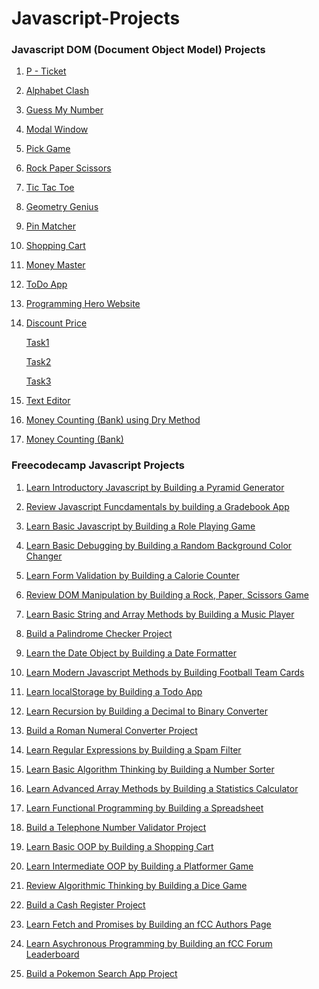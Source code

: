 # Javascript-Projects


### Javascript DOM (Document Object Model) Projects


1. [P - Ticket]()

2. [Alphabet Clash](https://scintillating-froyo-d6b031.netlify.app/)

3. [Guess My Number](https://exquisite-gaufre-6eef56.netlify.app/)

4. [Modal Window](https://rainbow-paprenjak-054f33.netlify.app/)

5. [Pick Game](https://funny-khapse-5f2987.netlify.app/)

6. [Rock Paper Scissors](https://bespoke-gaufre-72f361.netlify.app/)

7. [Tic Tac Toe](https://unrivaled-cannoli-52dc06.netlify.app/)

8. [Geometry Genius](https://mellifluous-maamoul-f0acde.netlify.app/)

9. [Pin Matcher](https://spontaneous-lamington-aaa175.netlify.app/)

10. [Shopping Cart](https://magenta-pothos-a6bafe.netlify.app/)

11. [Money Master](https://keen-gumdrop-47ffc7.netlify.app/)

12. [ToDo App](https://sparkling-speculoos-293cb4.netlify.app/)

13. [Programming Hero Website](https://astonishing-platypus-8cf5d4.netlify.app/)

14. [Discount Price]()

    [Task1](https://gregarious-dango-1afaf2.netlify.app/)

    [Task2](https://friendly-platypus-b28e3d.netlify.app/)

    [Task3](https://lambent-pegasus-5dfaff.netlify.app/)

15. [Text Editor](https://sensational-nasturtium-59f46b.netlify.app/)

16. [Money Counting (Bank) using Dry Method](https://effortless-blini-b610c6.netlify.app/)

17. [Money Counting (Bank)](https://classy-pasca-636e5e.netlify.app/)





### Freecodecamp Javascript Projects

1. [Learn Introductory Javascript by Building a Pyramid Generator](./freecodecamp-Js-Projects/pyramid-generator/index.js)

2. [Review Javascript Funcdamentals by building a Gradebook App](./freecodecamp-Js-Projects/gradebook-app/index.js)

3. [Learn Basic Javascript by Building a Role Playing Game](https://radiant-palmier-c114d3.netlify.app/)

4. [Learn Basic Debugging by Building a Random Background Color Changer](https://lighthearted-donut-e1c6c0.netlify.app/)

5. [Learn Form Validation by Building a Calorie Counter](https://golden-clafoutis-10f544.netlify.app/)

6. [Review DOM Manipulation by Building a Rock, Paper, Scissors Game](https://enchanting-lamington-2d8ee1.netlify.app/)

7. [Learn Basic String and Array Methods by Building a Music Player](https://ornate-raindrop-37bc74.netlify.app/)

8. [Build a Palindrome Checker Project]()

9. [Learn the Date Object by Building a Date Formatter](https://melodious-kitten-8f0eb6.netlify.app/)

10. [Learn Modern Javascript Methods by Building Football Team Cards](https://charming-lamington-1ecbcf.netlify.app/)

11. [Learn localStorage by Building a Todo App](https://glistening-fairy-6859f1.netlify.app/)

12. [Learn Recursion by Building a Decimal to Binary Converter]()

13. [Build a Roman Numeral Converter Project]()

14. [Learn Regular Expressions by Building a Spam Filter]()

15. [Learn Basic Algorithm Thinking by Building a Number Sorter]()

16. [Learn Advanced Array Methods by Building a Statistics Calculator]()

17. [Learn Functional Programming by Building a Spreadsheet]()

18. [Build a Telephone Number Validator Project]()

19. [Learn Basic OOP by Building a Shopping Cart]()

20. [Learn Intermediate OOP by Building a Platformer Game]()

21. [Review Algorithmic Thinking by Building a Dice Game]()

22. [Build a Cash Register Project]()

23. [Learn Fetch and Promises by Building an fCC Authors Page]()

24. [Learn Asychronous Programming by Building an fCC Forum Leaderboard]()

25. [Build a Pokemon Search App Project]()

